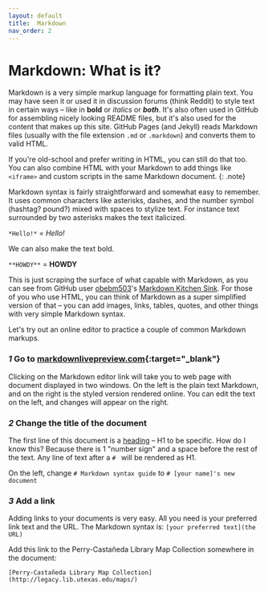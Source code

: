 ```yaml
---
layout: default
title:  Markdown
nav_order: 2
---
```

# Markdown: What is it?

Markdown is a very simple markup language for formatting plain text. You may have seen it or used it in discussion forums (think Reddit) to style text in certain ways – like in **bold** or *italics* or ***both***. It's also often used in GitHub for assembling nicely looking README files, but it's also used for the content that makes up this site. GitHub Pages (and Jekyll) reads Markdown files (usually with the file extension `.md` or `.markdown`) and converts them to valid HTML.

If you're old-school and prefer writing in HTML, you can still do that too. You can also combine HTML with your Markdown to add things like `<iframe>` and custom scripts in the same Markdown document.
{: .note}

Markdown syntax is fairly straightforward and somewhat easy to remember. It uses common characters like asterisks, dashes, and the number symbol (hashtag? pound?) mixed with spaces to stylize text. For instance text surrounded by two asterisks makes the text italicized.

`*Hello!*` = *Hello!*

We can also make the text bold.

`**HOWDY**` = **HOWDY**

This is just scraping the surface of what capable with Markdown, as you can see from GitHub user [obebm503](https://github.com/obedm503)'s [Markdown Kitchen Sink](https://github.com/obedm503/markdown-kitchen-sink). For those of you who use HTML, you can think of Markdown as a super simplified version of that – you can add images, links, tables, quotes, and other things with very simple Markdown syntax.

Let's try out an online editor to practice a couple of common Markdown markups.

### *1* Go to [markdownlivepreview.com](https://markdownlivepreview.com/){:target="_blank"}

Clicking on the Markdown editor link will take you to web page with document displayed in two windows. On the left is the plain text Markdown, and on the right is the styled version rendered online. You can edit the text on the left, and changes will appear on the right.

### *2* Change the title of the document

The first line of this document is a [heading](https://www.w3.org/WAI/tutorials/page-structure/headings/) – H1 to be specific. How do I know this? Because there is 1 "number sign" and a space before the rest of the text. Any line of text after a `# ` will be rendered as H1.

On the left, change `# Markdown syntax guide` to `# [your name]'s new document`

### *3* Add a link

Adding links to your documents is very easy. All you need is your preferred link text and the URL. The Markdown syntax is:
`[your preferred text](the URL)`

Add this link to the Perry-Castañeda Library Map Collection somewhere in the document:

`[Perry-Castañeda Library Map Collection](http://legacy.lib.utexas.edu/maps/)`
